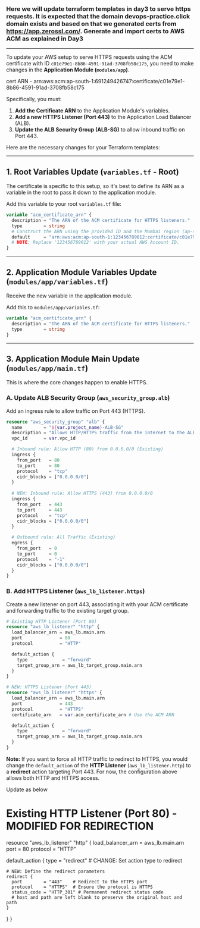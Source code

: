 ### Here we will update terraform templates in day3 to serve https requests. It is expected that the domain devops-practice.click domain exists and based on that we generated certs from https://app.zerossl.com/. Generate and import certs to AWS ACM as explained in Day3
--------------------
To update your AWS setup to serve HTTPS requests using the ACM certificate with ID `c01e79e1-8b86-4591-91ad-3708fb58c175`, you need to make changes in the **Application Module (`modules/app`)**.

cert ARN - arn:aws:acm:ap-south-1:691249426747:certificate/c01e79e1-8b86-4591-91ad-3708fb58c175

Specifically, you must:

1.  **Add the Certificate ARN** to the Application Module's variables.
2.  **Add a new HTTPS Listener (Port 443)** to the Application Load Balancer (ALB).
3.  **Update the ALB Security Group (ALB-SG)** to allow inbound traffic on Port 443.

Here are the necessary changes for your Terraform templates:

-----

## 1\. Root Variables Update (`variables.tf` - Root)

The certificate is specific to this setup, so it's best to define its ARN as a variable in the root to pass it down to the application module.

Add this variable to your root `variables.tf` file:

```terraform
variable "acm_certificate_arn" {
  description = "The ARN of the ACM certificate for HTTPS listeners."
  type        = string
  # Construct the ARN using the provided ID and the Mumbai region (ap-south-1)
  default     = "arn:aws:acm:ap-south-1:123456789012:certificate/c01e79e1-8b86-4591-91ad-3708fb58c175" 
  # NOTE: Replace '123456789012' with your actual AWS Account ID.
}
```

-----

## 2\. Application Module Variables Update (`modules/app/variables.tf`)

Receive the new variable in the application module.

Add this to `modules/app/variables.tf`:

```terraform
variable "acm_certificate_arn" {
  description = "The ARN of the ACM certificate for HTTPS listeners."
  type        = string
}
```

-----

## 3\. Application Module Main Update (`modules/app/main.tf`)

This is where the core changes happen to enable HTTPS.

### A. Update ALB Security Group (`aws_security_group.alb`)

Add an ingress rule to allow traffic on Port 443 (HTTPS).

```terraform
resource "aws_security_group" "alb" {
  name        = "${var.project_name}-ALB-SG"
  description = "Allows HTTP/HTTPS traffic from the internet to the ALB."
  vpc_id      = var.vpc_id

  # Inbound rule: Allow HTTP (80) from 0.0.0.0/0 (Existing)
  ingress {
    from_port   = 80
    to_port     = 80
    protocol    = "tcp"
    cidr_blocks = ["0.0.0.0/0"]
  }
  
  # NEW: Inbound rule: Allow HTTPS (443) from 0.0.0.0/0
  ingress {
    from_port   = 443
    to_port     = 443
    protocol    = "tcp"
    cidr_blocks = ["0.0.0.0/0"]
  }

  # Outbound rule: All Traffic (Existing)
  egress {
    from_port   = 0
    to_port     = 0
    protocol    = "-1"
    cidr_blocks = ["0.0.0.0/0"]
  }
}
```

### B. Add HTTPS Listener (`aws_lb_listener.https`)

Create a new listener on port 443, associating it with your ACM certificate and forwarding traffic to the existing target group.

```terraform
# Existing HTTP Listener (Port 80)
resource "aws_lb_listener" "http" {
  load_balancer_arn = aws_lb.main.arn
  port              = 80
  protocol          = "HTTP"

  default_action {
    type             = "forward"
    target_group_arn = aws_lb_target_group.main.arn
  }
}

# NEW: HTTPS Listener (Port 443)
resource "aws_lb_listener" "https" {
  load_balancer_arn = aws_lb.main.arn
  port              = 443
  protocol          = "HTTPS"
  certificate_arn   = var.acm_certificate_arn # Use the ACM ARN

  default_action {
    type             = "forward"
    target_group_arn = aws_lb_target_group.main.arn
  }
}
```

**Note:** If you want to force all HTTP traffic to redirect to HTTPS, you would change the `default_action` of the **HTTP Listener** (`aws_lb_listener.http`) to a **redirect** action targeting Port 443. For now, the configuration above allows both HTTP and HTTPS access.

Update as below 
# Existing HTTP Listener (Port 80) - MODIFIED FOR REDIRECTION
resource "aws_lb_listener" "http" {
  load_balancer_arn = aws_lb.main.arn
  port              = 80
  protocol          = "HTTP"

  default_action {
    type = "redirect" # CHANGE: Set action type to redirect
    
    # NEW: Define the redirect parameters
    redirect {
      port        = "443"    # Redirect to the HTTPS port
      protocol    = "HTTPS"  # Ensure the protocol is HTTPS
      status_code = "HTTP_301" # Permanent redirect status code
      # host and path are left blank to preserve the original host and path
    }
  }
}
